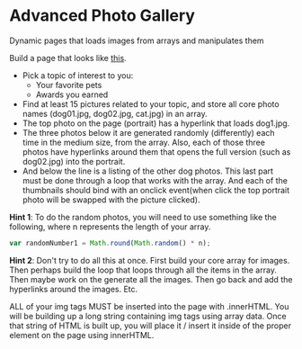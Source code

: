 Advanced Photo Gallery
======================

Dynamic pages that loads images from arrays and manipulates them

Build a page that looks like [this](http://webdev.usc.edu/itp301/dogs/dogs_page.jpg).

*	Pick a topic of interest to you:
	*	Your favorite pets
	*	Awards you earned
*	Find at least 15 pictures related to your topic, and store all core photo names (dog01.jpg, dog02.jpg, cat.jpg) in an array.
*	The top photo on the page (portrait) has a hyperlink that loads dog1.jpg.
*	The three photos below it are generated randomly (differently) each time in the medium size, from the array. Also, each of those three photos have hyperlinks around them that opens the full version (such as dog02.jpg) into the portrait. 
*	And below the line is a listing of the other dog photos. This last part must be done through a loop that works with the array. And each of the thumbnails should bind with an onclick event(when click the top portrait photo will be swapped with the picture clicked).

__Hint 1__: To do the random photos, you will need to use something like the following, where n represents the length of your array.

```js
var randomNumber1 = Math.round(Math.random() * n);
``` 

__Hint 2__: Don't try to do all this at once. First build your core array for images. Then perhaps build the loop that loops through all the items in the array. Then maybe work on the generate all the images. Then go back and add the hyperlinks around the images. Etc.

ALL of your img tags MUST be inserted into the page with .innerHTML. You will be building up a long string containing img tags using array data. Once that string of HTML is built up, you will place it / insert it inside of the proper element on the page using innerHTML.

